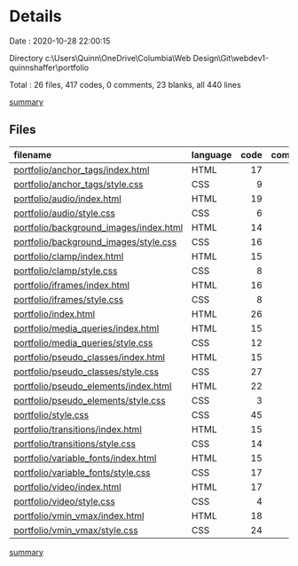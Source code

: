 # Details

Date : 2020-10-28 22:00:15

Directory c:\Users\Quinn\OneDrive\Columbia\Web Design\Git\webdev1-quinnshaffer\portfolio

Total : 26 files,  417 codes, 0 comments, 23 blanks, all 440 lines

[summary](results.md)

## Files
| filename | language | code | comment | blank | total |
| :--- | :--- | ---: | ---: | ---: | ---: |
| [portfolio/anchor_tags/index.html](/portfolio/anchor_tags/index.html) | HTML | 17 | 0 | 3 | 20 |
| [portfolio/anchor_tags/style.css](/portfolio/anchor_tags/style.css) | CSS | 9 | 0 | 0 | 9 |
| [portfolio/audio/index.html](/portfolio/audio/index.html) | HTML | 19 | 0 | 0 | 19 |
| [portfolio/audio/style.css](/portfolio/audio/style.css) | CSS | 6 | 0 | 0 | 6 |
| [portfolio/background_images/index.html](/portfolio/background_images/index.html) | HTML | 14 | 0 | 0 | 14 |
| [portfolio/background_images/style.css](/portfolio/background_images/style.css) | CSS | 16 | 0 | 1 | 17 |
| [portfolio/clamp/index.html](/portfolio/clamp/index.html) | HTML | 15 | 0 | 0 | 15 |
| [portfolio/clamp/style.css](/portfolio/clamp/style.css) | CSS | 8 | 0 | 0 | 8 |
| [portfolio/iframes/index.html](/portfolio/iframes/index.html) | HTML | 16 | 0 | 1 | 17 |
| [portfolio/iframes/style.css](/portfolio/iframes/style.css) | CSS | 8 | 0 | 0 | 8 |
| [portfolio/index.html](/portfolio/index.html) | HTML | 26 | 0 | 0 | 26 |
| [portfolio/media_queries/index.html](/portfolio/media_queries/index.html) | HTML | 15 | 0 | 0 | 15 |
| [portfolio/media_queries/style.css](/portfolio/media_queries/style.css) | CSS | 12 | 0 | 1 | 13 |
| [portfolio/pseudo_classes/index.html](/portfolio/pseudo_classes/index.html) | HTML | 15 | 0 | 0 | 15 |
| [portfolio/pseudo_classes/style.css](/portfolio/pseudo_classes/style.css) | CSS | 27 | 0 | 1 | 28 |
| [portfolio/pseudo_elements/index.html](/portfolio/pseudo_elements/index.html) | HTML | 22 | 0 | 4 | 26 |
| [portfolio/pseudo_elements/style.css](/portfolio/pseudo_elements/style.css) | CSS | 3 | 0 | 0 | 3 |
| [portfolio/style.css](/portfolio/style.css) | CSS | 45 | 0 | 2 | 47 |
| [portfolio/transitions/index.html](/portfolio/transitions/index.html) | HTML | 15 | 0 | 0 | 15 |
| [portfolio/transitions/style.css](/portfolio/transitions/style.css) | CSS | 14 | 0 | 4 | 18 |
| [portfolio/variable_fonts/index.html](/portfolio/variable_fonts/index.html) | HTML | 15 | 0 | 3 | 18 |
| [portfolio/variable_fonts/style.css](/portfolio/variable_fonts/style.css) | CSS | 17 | 0 | 2 | 19 |
| [portfolio/video/index.html](/portfolio/video/index.html) | HTML | 17 | 0 | 0 | 17 |
| [portfolio/video/style.css](/portfolio/video/style.css) | CSS | 4 | 0 | 0 | 4 |
| [portfolio/vmin_vmax/index.html](/portfolio/vmin_vmax/index.html) | HTML | 18 | 0 | 1 | 19 |
| [portfolio/vmin_vmax/style.css](/portfolio/vmin_vmax/style.css) | CSS | 24 | 0 | 0 | 24 |

[summary](results.md)